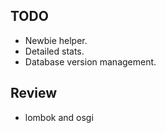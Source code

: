
## TODO 

* Newbie helper.  
* Detailed stats.
* Database version management.

## Review

* lombok and osgi
